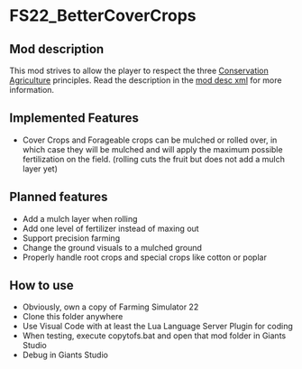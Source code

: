 # FS22_BetterCoverCrops

## Mod description

This mod strives to allow the player to respect the three [Conservation Agriculture](https://www.fao.org/conservation-agriculture/en/) principles.
Read the description in the [mod desc xml](modDesc.xml) for more information.

## Implemented Features

- Cover Crops and Forageable crops can be mulched or rolled over, in which case they will be mulched and will apply the maximum possible fertilization on the field. (rolling cuts the fruit but does not add a mulch layer yet)

## Planned features

- Add a mulch layer when rolling
- Add one level of fertilizer instead of maxing out
- Support precision farming
- Change the ground visuals to a mulched ground
- Properly handle root crops and special crops like cotton or poplar

## How to use

* Obviously, own a copy of Farming Simulator 22
* Clone this folder anywhere
* Use Visual Code with at least the Lua Language Server Plugin for coding
* When testing, execute copytofs.bat and open that mod folder in Giants Studio
* Debug in Giants Studio
